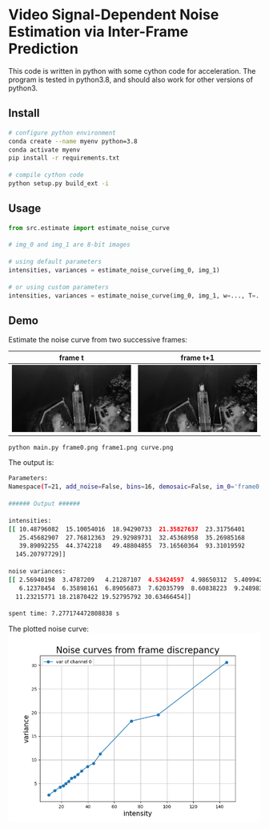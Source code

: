 # Video Signal-Dependent Noise Estimation via Inter-Frame Prediction

This code is written in python with some cython code for acceleration.
The program is tested in python3.8, and should also work for other versions of python3.

## Install


``` bash
# configure python environment
conda create --name myenv python=3.8
conda activate myenv
pip install -r requirements.txt

# compile cython code
python setup.py build_ext -i
```

## Usage

``` python
from src.estimate import estimate_noise_curve

# img_0 and img_1 are 8-bit images

# using default parameters
intensities, variances = estimate_noise_curve(img_0, img_1)

# or using custom parameters
intensities, variances = estimate_noise_curve(img_0, img_1, w=..., T=..., th=..., q=..., bins=..., s=...)


```


## Demo

Estimate the noise curve from two successive frames:

frame t             |  frame t+1
:---:|:---:
![](frame0.png)  |  ![](frame1.png)

``` bash
python main.py frame0.png frame1.png curve.png
```

The output is:
``` bash
Parameters:
Namespace(T=21, add_noise=False, bins=16, demosaic=False, im_0='frame0.png', im_1='frame1.png', noise_a=3, noise_b=3, out='curve.png', quantile=5, search_range=5, th=3, w=20)

###### Output ###### 

intensities:
[[ 10.48796082  15.10054016  18.94290733  21.35827637  23.31756401
   25.45682907  27.76812363  29.92989731  32.45368958  35.26985168
   39.89092255  44.3742218   49.48804855  73.16560364  93.31019592
  145.20797729]] 

noise variances:
[[ 2.56940198  3.4787209   4.21287107  4.53424597  4.98650312  5.40994263
   6.12378454  6.35898161  6.89056873  7.62035799  8.60838223  9.24898338
  11.23215771 18.21870422 19.52795792 30.63466454]] 

spent time: 7.277174472808838 s

```

The plotted noise curve:
![](curve.png)

<!-- <img src="curve.png" alt="alt text" width="800"/> -->
